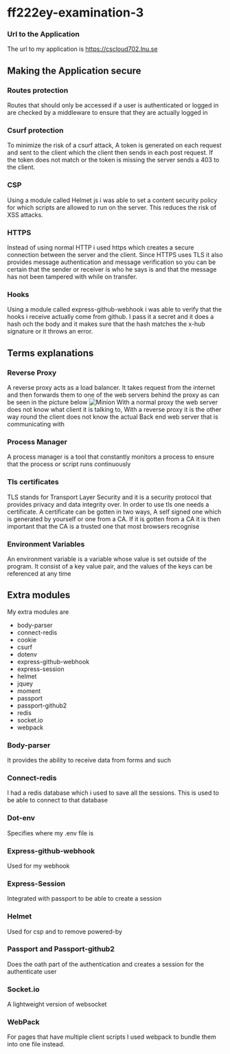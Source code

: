 # ff222ey-examination-3

### Url to the Application
The url to my application is https://cscloud702.lnu.se

## Making the Application secure

### Routes protection
Routes that should only be accessed if a user is authenticated or logged in are checked by a middleware to ensure that they are actually logged in
### Csurf protection
To minimize the risk of a csurf attack, A token is generated on each request and sent to the client which the client then sends in each post request. If the token does not match or the token is missing the server sends a 403 to the client.
### CSP
Using a module called Helmet js i was able to set a content security policy for which scripts are allowed to run on the server. This reduces the risk of XSS attacks.
### HTTPS
Instead of using normal HTTP i used https which creates a secure connection between the server and the client. Since HTTPS uses TLS it also provides message authentication and message verification so you can be certain that the sender or receiver is who he says is and that the message has not been tampered with while on transfer.
### Hooks
Using a module called express-github-webhook i was able to verify that the hooks i receive actually come from github. I pass it a secret and it does a hash och the body and it makes sure that the hash matches the x-hub signature or it throws an error.
## Terms explanations
### Reverse Proxy
A reverse proxy acts as a load balancer. It takes request from the internet and then forwards them to one of the web servers behind the proxy as can be seen in the picture below
![Minion](https://www.linuxbabe.com/wp-content/uploads/2016/01/reverse-proxy-1.png)
With a normal proxy the web server does not know what client it is talking to, With a reverse proxy it is the other way round the client does not know the actual Back end web server that is communicating with

### Process Manager
A process manager is a tool that constantly monitors a process to ensure that the process or script runs continuously
### Tls certificates
TLS stands for Transport Layer Security and it is a security protocol that provides privacy and data integrity over. In order to use tls one needs a certificate. A certificate can be gotten in two ways, A self signed one which is generated by yourself or one from a CA. If it is gotten from a CA it is then important that the CA is a trusted one that most browsers recognise
### Environment Variables
An environment variable is a variable whose value is set outside of the program. It consist of a key value pair, and the values of the keys can be referenced at any time

## Extra modules
My extra modules are
* body-parser
* connect-redis
* cookie
* csurf
* dotenv
* express-github-webhook
* express-session
* helmet
* jquey
* moment
* passport
* passport-github2
* redis
* socket.io
* webpack

### Body-parser
It provides the ability to receive data from forms and such
### Connect-redis
I had a redis database which i used to save all the sessions. This is used to be able to connect to that database
### Dot-env
Specifies where my .env file is
### Express-github-webhook
Used for my webhook
### Express-Session
Integrated with passport to be able to create a session

### Helmet
Used for csp and to remove powered-by
### Passport and Passport-github2
Does the oath part of the authentication and creates a session for the authenticate user
### Socket.io
A lightweight version of websocket
### WebPack
For pages that have multiple client scripts I used webpack to bundle them into one file instead.












